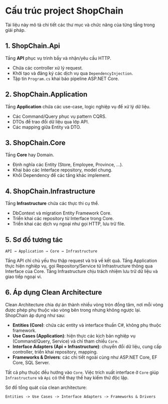 # Cấu trúc project ShopChain

Tài liệu này mô tả chi tiết các thư mục và chức năng của từng tầng trong giải pháp.

## 1. ShopChain.Api
Tầng **API** phục vụ trình bầy và nhận/yêu cầu HTTP.
- Chứa các controller xử lý request.
- Khởi tạo và đăng ký các dịch vụ qua `DependencyInjection`.
- Tập tin `Program.cs` khai báo pipeline ASP.NET Core.

## 2. ShopChain.Application
Tầng **Application** chứa các use-case, logic nghiệp vụ để xử lý dữ liệu.
- Các Command/Query phục vụ pattern CQRS.
- DTOs để trao đổi dữ liệu qua lớp API.
- Các mapping giữa Entity và DTO.

## 3. ShopChain.Core
Tầng **Core** hay Domain.
- Định nghĩa các Entity (Store, Employee, Province, ...).
- Khai báo các Interface repository, model chung.
- Khối Dependency để các tầng khác implement.

## 4. ShopChain.Infrastructure
Tầng **Infrastructure** chứa các thực thi cụ thể.
- DbContext và migration Entity Framework Core.
- Triển khai các repository từ Interface trong Core.
- Triển khai các dịch vụ ngoại như gọi HTTP, lưu trữ file.

## 5. Sơ đồ tương tác
```
API → Application → Core → Infrastructure
```
Tầng API chỉ chủ yếu thu thập request và trả về kết quả.
Tầng Application thực hiện nghiệp vụ, gọi Repository/Service từ Infrastructure thông qua Interface của Core.
Tầng Infrastructure chịu trách nhiệm lưu trữ dữ liệu và giao tiếp ngoại vi.

## 6. Áp dụng Clean Architecture

Clean Architecture chia dự án thành nhiều vòng tròn đồng tâm, nơi mỗi vòng được phép phụ thuộc vào vòng bên trong nhưng không ngược lại. ShopChain áp dụng như sau:

- **Entities (Core)**: chứa các entity và interface thuần C#, không phụ thuộc framework.
- **Use Cases (Application)**: hiện thực các kịch bản nghiệp vụ (Command/Query, Service) và chỉ tham chiếu `Core`.
- **Interface Adapters (Api + Infrastructure)**: chuyển đổi dữ liệu, cung cấp controller, triển khai repository, mapping.
- **Frameworks & Drivers**: các chi tiết ngoài cùng như ASP.NET Core, EF Core, SQL Server.

Tất cả phụ thuộc đều hướng vào `Core`. Việc trích xuất interface ở `Core` giúp `Infrastructure` và `Api` có thể thay thế hay kiểm thử độc lập.

Sơ đồ tổng quát của clean architecture:
```
Entities -> Use Cases -> Interface Adapters -> Frameworks & Drivers
```
